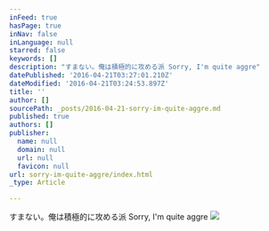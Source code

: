 ```yaml
---
inFeed: true
hasPage: true
inNav: false
inLanguage: null
starred: false
keywords: []
description: "すまない。俺は積極的に攻める派 Sorry, I'm quite aggre"
datePublished: '2016-04-21T03:27:01.210Z'
dateModified: '2016-04-21T03:24:53.897Z'
title: ''
author: []
sourcePath: _posts/2016-04-21-sorry-im-quite-aggre.md
published: true
authors: []
publisher:
  name: null
  domain: null
  url: null
  favicon: null
url: sorry-im-quite-aggre/index.html
_type: Article

---
```

すまない。俺は積極的に攻める派 Sorry, I'm quite aggre
![](https://the-grid-user-content.s3-us-west-2.amazonaws.com/ca3cf3e8-93c6-46fd-a25c-6c6a2e4521c9.gif)